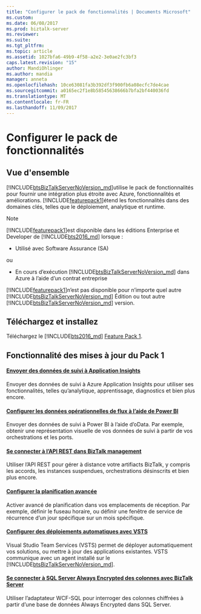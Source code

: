 ```yaml
---
title: "Configurer le pack de fonctionnalités | Documents Microsoft"
ms.custom: 
ms.date: 06/08/2017
ms.prod: biztalk-server
ms.reviewer: 
ms.suite: 
ms.tgt_pltfrm: 
ms.topic: article
ms.assetid: 1027bfa6-49b9-4f58-a2e2-3e0ae2fc3bf3
caps.latest.revision: "15"
author: MandiOhlinger
ms.author: mandia
manager: anneta
ms.openlocfilehash: 10ce63081fa3b392df3f900fb6a08ecfc7de4cae
ms.sourcegitcommit: a0165ec2f1e8b58545638666b7bfa2bf440036fd
ms.translationtype: MT
ms.contentlocale: fr-FR
ms.lasthandoff: 11/09/2017
---
```

# <a name="configure-the-feature-pack"></a>Configurer le pack de fonctionnalités
## <a name="overview"></a>Vue d'ensemble

[!INCLUDE[btsBizTalkServerNoVersion_md](../includes/btsbiztalkservernoversion-md.md)]utilise le pack de fonctionnalités pour fournir une intégration plus étroite avec Azure, fonctionnalités et améliorations. [!INCLUDE[featurepack1](../includes/featurepack1.md)]étend les fonctionnalités dans des domaines clés, telles que le déploiement, analytique et runtime. 

> [!NOTE]
> [!INCLUDE[featurepack1](../includes/featurepack1.md)]est disponible dans les éditions Enterprise et Developer de [!INCLUDE[bts2016_md](../includes/bts2016-md.md)] lorsque : 
> 
> - Utilisé avec Software Assurance (SA)  
> 
>  ou
> 
> - En cours d’exécution [!INCLUDE[btsBizTalkServerNoVersion_md](../includes/btsbiztalkservernoversion-md.md)] dans Azure à l’aide d’un contrat entreprise
> 
> [!INCLUDE[featurepack1](../includes/featurepack1.md)]n’est pas disponible pour n’importe quel autre [!INCLUDE[btsBizTalkServerNoVersion_md](../includes/btsbiztalkservernoversion-md.md)] Édition ou tout autre [!INCLUDE[btsBizTalkServerNoVersion_md](../includes/btsbiztalkservernoversion-md.md)] version. 

## <a name="download-and-install"></a>Téléchargez et installez

Téléchargez le [!INCLUDE[bts2016_md](../includes/bts2016-md.md)] [Feature Pack 1](https://www.microsoft.com/download/details.aspx?id=55100).

## <a name="feature-pack-1-updates"></a>Fonctionnalité des mises à jour du Pack 1

#### <a name="send-tracking-data-to-application-insightscoresend-tracking-data-to-azure-application-insights-using-biztalk-servermd"></a>[Envoyer des données de suivi à Application Insights](../core/send-tracking-data-to-azure-application-insights-using-biztalk-server.md)

Envoyer des données de suivi à Azure Application Insights pour utiliser ses fonctionnalités, telles qu’analytique, apprentissage, diagnostics et bien plus encore. 

#### <a name="configure-the-operational-data-feed-using-power-bicoreconfigure-the-operational-data-feed-for-power-bi-with-biztalk-servermd"></a>[Configurer les données opérationnelles de flux à l’aide de Power BI](../core/configure-the-operational-data-feed-for-power-bi-with-biztalk-server.md)

Envoyer des données de suivi à Power BI à l’aide d’oData. Par exemple, obtenir une représentation visuelle de vos données de suivi à partir de vos orchestrations et les ports. 

#### <a name="connect-to-the-management-rest-apis-in-biztalkcoreinstall-and-configure-the-management-rest-apis-in-biztalk-servermd"></a>[Se connecter à l’API REST dans BizTalk management](../core/install-and-configure-the-management-rest-apis-in-biztalk-server.md)

Utiliser l’API REST pour gérer à distance votre artifiacts BizTalk, y compris les accords, les instances suspendues, orchestrations désinscrits et bien plus encore.

#### <a name="configure-advanced-schedulingcoreconfigure-the-time-zone-and-recurrence-scheduling-in-biztalk-servermd"></a>[Configurer la planification avancée](../core/configure-the-time-zone-and-recurrence-scheduling-in-biztalk-server.md)

Activer avancé de planification dans vos emplacements de réception. Par exemple, définir le fuseau horaire, ou définir une fenêtre de service de récurrence d’un jour spécifique sur un mois spécifique.

#### <a name="configure-automatic-deployments-with-vstscoreconfigure-automatic-deployment-with-visual-studio-team-services-in-biztalkmd"></a>[Configurer des déploiements automatiques avec VSTS](../core/configure-automatic-deployment-with-visual-studio-team-services-in-biztalk.md)  

Visual Studio Team Services (VSTS) permet de déployer automatiquement vos solutions, ou mettre à jour des applications existantes. VSTS communique avec un agent installé sur le [!INCLUDE[btsBizTalkServerNoVersion_md](../includes/btsbiztalkservernoversion-md.md)].

#### <a name="connect-to-sql-server-always-encrypted-columns-with-biztalk-servercoreconnect-to-sql-server-always-encrypted-columns-with-biztalk-servermd"></a>[Se connecter à SQL Server Always Encrypted des colonnes avec BizTalk Server](../core/connect-to-sql-server-always-encrypted-columns-with-biztalk-server.md)  

Utiliser l’adaptateur WCF-SQL pour interroger des colonnes chiffrées à partir d’une base de données Always Encrypted dans SQL Server.

